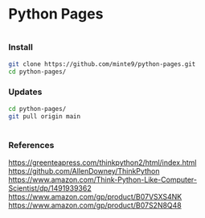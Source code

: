 # Python Pages 

#

### Install

~~~sh
git clone https://github.com/minte9/python-pages.git
cd python-pages/
~~~

### Updates

~~~sh
cd python-pages/
git pull origin main
~~~

#

### References

https://greenteapress.com/thinkpython2/html/index.html  
https://github.com/AllenDowney/ThinkPython  
https://www.amazon.com/Think-Python-Like-Computer-Scientist/dp/1491939362  
https://www.amazon.com/gp/product/B07VSXS4NK   
https://www.amazon.com/gp/product/B07S2N8Q48    